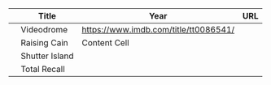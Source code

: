 | | Title  | Year | URL           |
| --- | ------------- | ------------- | ---- |
| | Videodrome  | https://www.imdb.com/title/tt0086541/  |  |
| | Raising Cain  | Content Cell  |  |
| | Shutter Island |  | |
| | Total Recall | | |
